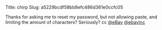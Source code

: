 Title: chirp
Slug: a5229bcdf58bb8efc486d361e0ccfc05

Thanks for asking me to reset my password, but not allowing paste, and limiting the amount of characters? Seriously? cc <a href="http://twitter.com/eBay">@eBay</a> <a href="http://twitter.com/ebayinc">@ebayinc</a>
